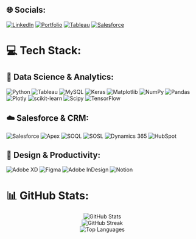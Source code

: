 
## 🌐 Socials:
[![LinkedIn](https://img.shields.io/badge/LinkedIn-%230077B5.svg?logo=linkedin&logoColor=white)](https://linkedin.com/in/alexandru-constantinescu-6a18b6117) 
[![Portfolio](https://img.shields.io/badge/Portfolio-%23000000.svg?style=for-the-badge&logo=firefox&logoColor=#FF7139)]((https://tasteful-motion-cd2.notion.site/Personal-Portfolio-1a406ad0ff588011968af249d03977aa))
[![Tableau](https://img.shields.io/badge/Tableau-%23E97627.svg?style=for-the-badge&logo=tableau&logoColor=white)]((https://public.tableau.com/app/profile/alexandru.constantinescu/vizzes))
[![Salesforce](https://img.shields.io/badge/Salesforce-%2300D4FF.svg?style=for-the-badge&logo=salesforce&logoColor=white)]((https://www.salesforce.com/trailblazer/t4crg37sruwolpvswk))

# 💻 Tech Stack:

## 🔬 Data Science & Analytics:
![Python](https://img.shields.io/badge/python-3670A0?style=for-the-badge&logo=python&logoColor=ffdd54) ![Tableau](https://img.shields.io/badge/Tableau-%23E97627.svg?style=for-the-badge&logo=tableau&logoColor=white) ![MySQL](https://img.shields.io/badge/mysql-4479A1.svg?style=for-the-badge&logo=mysql&logoColor=white) ![Keras](https://img.shields.io/badge/Keras-%23D00000.svg?style=for-the-badge&logo=Keras&logoColor=white) ![Matplotlib](https://img.shields.io/badge/Matplotlib-%23ffffff.svg?style=for-the-badge&logo=Matplotlib&logoColor=black) ![NumPy](https://img.shields.io/badge/numpy-%23013243.svg?style=for-the-badge&logo=numpy&logoColor=white) ![Pandas](https://img.shields.io/badge/pandas-%23150458.svg?style=for-the-badge&logo=pandas&logoColor=white) ![Plotly](https://img.shields.io/badge/Plotly-%233F4F75.svg?style=for-the-badge&logo=plotly&logoColor=white) ![scikit-learn](https://img.shields.io/badge/scikit--learn-%23F7931E.svg?style=for-the-badge&logo=scikit-learn&logoColor=white) ![Scipy](https://img.shields.io/badge/SciPy-%230C55A5.svg?style=for-the-badge&logo=scipy&logoColor=%white) ![TensorFlow](https://img.shields.io/badge/TensorFlow-%23FF6F00.svg?style=for-the-badge&logo=TensorFlow&logoColor=white)

## ☁️ Salesforce & CRM:
![Salesforce](https://img.shields.io/badge/Salesforce-%2300D4FF.svg?style=for-the-badge&logo=salesforce&logoColor=white) ![Apex](https://img.shields.io/badge/Apex-%2300D4FF.svg?style=for-the-badge&logo=salesforce&logoColor=white) ![SOQL](https://img.shields.io/badge/SOQL-%2300D4FF.svg?style=for-the-badge&logo=salesforce&logoColor=white) ![SOSL](https://img.shields.io/badge/SOSL-%2300D4FF.svg?style=for-the-badge&logo=salesforce&logoColor=white) ![Dynamics 365](https://img.shields.io/badge/Dynamics_365-%230078D4.svg?style=for-the-badge&logo=microsoft&logoColor=white) ![HubSpot](https://img.shields.io/badge/HubSpot-%23FF7A59.svg?style=for-the-badge&logo=hubspot&logoColor=white)

## 🎨 Design & Productivity:
![Adobe XD](https://img.shields.io/badge/Adobe%20XD-470137?style=for-the-badge&logo=Adobe%20XD&logoColor=#FF61F6) ![Figma](https://img.shields.io/badge/figma-%23F24E1E.svg?style=for-the-badge&logo=figma&logoColor=white) ![Adobe InDesign](https://img.shields.io/badge/Adobe%20InDesign-49021F?style=for-the-badge&logo=adobeindesign&logoColor=FF3366) ![Notion](https://img.shields.io/badge/Notion-%23000000.svg?style=for-the-badge&logo=notion&logoColor=white)

# 📊 GitHub Stats:

<div align="center">
  <img src="https://github-readme-stats.vercel.app/api?username=Meah01&theme=dark&hide_border=false&include_all_commits=false&count_private=true" alt="GitHub Stats" />
</div>

<div align="center">
  <img src="https://nirzak-streak-stats.vercel.app/?user=Meah01&theme=dark&hide_border=false" alt="GitHub Streak" />
</div>

<div align="center">
  <img src="https://github-readme-stats.vercel.app/api/top-langs/?username=Meah01&theme=dark&hide_border=false&include_all_commits=false&count_private=true&layout=compact" alt="Top Languages" />
</div>
<!-- Proudly created with GPRM ( https://gprm.itsvg.in ) -->
